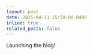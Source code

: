 ```yaml
---
layout: post
date: 2025-04-13 15:59:00-0400
inline: true
related_posts: false
---
```


Launching the blog! 
